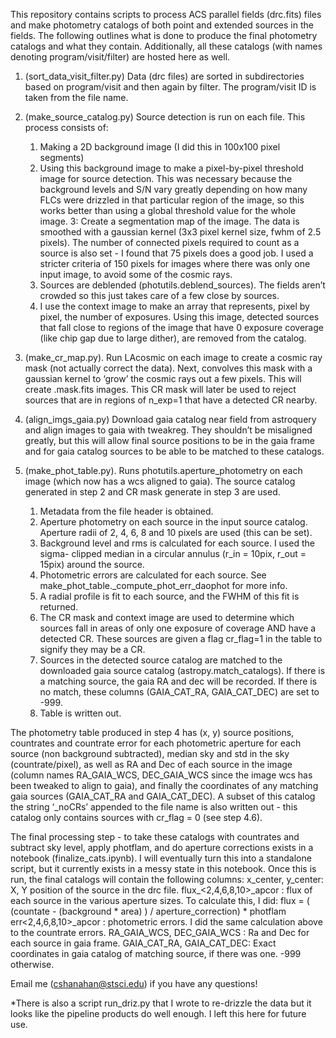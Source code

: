 This repository contains scripts to process ACS parallel fields (drc.fits) files and make photometry catalogs of both point and extended sources in the fields. The following outlines what is done to produce the final photometry catalogs and what they contain. Additionally, all these catalogs (with names denoting program/visit/filter) are hosted here as well.

1. (sort_data_visit_filter.py) Data (drc files) are sorted in subdirectories based on program/visit and then again by filter. The program/visit ID is taken from the file name. 

2. (make_source_catalog.py) Source detection is run on each file. This process consists of:
	1. Making a 2D background image (I did this in 100x100 pixel segments)
	2. Using this background image to make a pixel-by-pixel threshold image for 	source detection. This was necessary because the background levels and S/N 	vary greatly depending on how many FLCs were drizzled in that particular region of the image, so this works better than using a global threshold value for the 	whole image.
	3: Create a segmentation map of the image. The data is smoothed with a 	gaussian kernel (3x3 pixel kernel size, fwhm of 2.5 pixels). The number of 	connected pixels required to count as a source is also set - I found that 75 pixels does a good job. I used a stricter criteria of 150 pixels for images where there was only one input image, to avoid some of the cosmic rays. 
	4. Sources are deblended (photutils.deblend_sources). The fields aren’t crowded so this just takes care of a few close by sources. 
	5. I use the context image to make an array that represents, pixel by pixel, the number of exposures. Using this image, detected sources that fall close to regions of the image that have 0 exposure coverage (like chip gap due to large dither), are removed from the catalog. 
3. (make_cr_map.py). Run LAcosmic on each image to create a cosmic ray mask (not actually correct the data). Next, convolves this mask with a gaussian kernel to ‘grow’ the cosmic rays out a few pixels. This will create <filename>.mask.fits images. This CR mask will later be used to reject sources that are in regions of n_exp=1 that have a detected CR nearby. 

4. (align_imgs_gaia.py) Download gaia catalog near field from astroquery and align images to gaia with tweakreg. They shouldn’t be misaligned greatly, but this will allow final source positions to be in the gaia frame and for gaia catalog sources to be able to be matched to these catalogs. 

4. (make_phot_table.py). Runs photutils.aperture_photometry on each image (which now has a wcs aligned to gaia). The source catalog generated in step 2 and CR mask generate in step 3 are used. 
	1. Metadata from the file header is obtained. 
	2. Aperture photometry on each source in the input source catalog. Aperture radii 	of 2, 4, 6, 8 and 10 pixels are used (this can be set).
	3. Background level and rms is calculated for each source. I used the sigma-	clipped median in a circular annulus (r_in = 10pix, r_out = 15pix) around the 	source.
	4. Photometric errors are calculated for each source. See make_phot_table._compute_phot_err_daophot for more info. 
	5. A radial profile is fit to each source, and the FWHM of this fit is returned.
	6. The CR mask and context image are used to determine which sources fall in 	areas of only one exposure of coverage AND have a detected CR. These 	sources are given a flag cr_flag=1 in the table to signify they may be a CR.
	7. Sources in the detected source catalog are matched to the downloaded gaia source catalog (astropy.match_catalogs). If there is a matching source, the gaia 	RA and dec will be recorded. If there is no match, these columns 	(GAIA_CAT_RA, 	GAIA_CAT_DEC) are set to -999.
	8. Table is written out.

The photometry table produced in step 4 has (x, y) source positions, countrates and countrate error for each photometric aperture for each source (non background subtracted), median sky and std in the sky (countrate/pixel), as well as RA and Dec of each source in the image (column names RA_GAIA_WCS, DEC_GAIA_WCS since the image wcs has been tweaked to align to gaia), and finally the coordinates of any matching gaia sources (GAIA_CAT_RA and GAIA_CAT_DEC). A subset of this catalog the string ‘_noCRs’ appended to the file name is also written out - this catalog only contains sources with cr_flag = 0 (see step 4.6).

The final processing step - to take these catalogs with countrates and subtract sky level, apply photflam, and do aperture corrections exists in a notebook (finalize_cats.ipynb). I will eventually turn this into a standalone script, but it currently exists in a messy state in this notebook. Once this is run, the final catalogs will contain the following columns:
	x_center, y_center: X, Y position of the source in the drc file.
	flux_<2,4,6,8,10>_apcor : flux of each source in the various aperture sizes. To calculate this, I did:
 flux = ( (countate - (background * area) ) / aperture_correction) * photflam 
	err<2,4,6,8,10>_apcor : photometric errors. I did the same calculation above to the countrate errors. 
	RA_GAIA_WCS, DEC_GAIA_WCS : Ra and Dec for each source in gaia frame.
	GAIA_CAT_RA, GAIA_CAT_DEC: Exact coordinates in gaia catalog of matching source, if there was one. -999 otherwise.

Email me (cshanahan@stsci.edu) if you have any questions!

*There is also a script run_driz.py that I wrote to re-drizzle the data but it looks like the pipeline products do well enough. I left this here for future use. 


